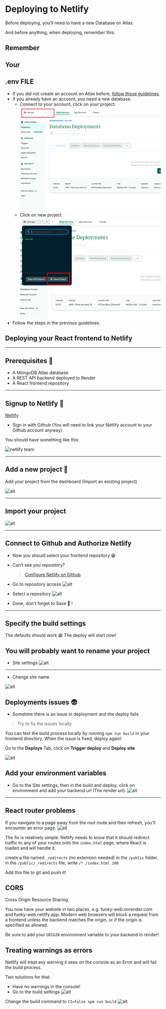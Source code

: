 # Deploying to Netlify

Before deploying, you'll need to have a new Database on Atlas.

And before anything, when deploying, remember this:

## Remember

## Your

## .env FILE

- If you did not create an account on Atlas before, [follow those guidelines](./mongodb.md).
- If you already have an account, you need a new database.
  - Connect to your account, click on your project: ![](./images/first.bmp)
  - Click on new project ![](./images/second.bmp)
- Follow the steps in the previous guidelines.

## Deploying your React frontend to Netlify

---

## Prerequisites 📄

- A MongoDB Atlas database
- A REST API backend deployed to Render
- A React frontend repository

---

## Signup to Netlify 👋

[Netlify](https://www.netlify.com/)

- Sign in with Github (You will need to link your Netlify account to your Github account anyway)

You should have something like this:

![netlify team](https://i.imgur.com/3jh39kB.png)

---

## Add a new project 🤗

Add your project from the dashboard (Import an existing project)

![alt](https://i.imgur.com/LZDSxUy.png)

---

## Import your project

![alt](https://i.imgur.com/Z8ffG8J.png)

---

## Connect to Github and Authorize Netlify

- Now you should select your frontend repository 😁
- Can't see you repository?

  > [Configure Netlify on Github](https://github.com/apps/netlify/installations/new)

- Go to repository access
  ![alt](https://i.imgur.com/f7yhGDF.png)

- Select a repository
  ![alt](https://i.imgur.com/5SLBBuo.png)

- Done, don't forget to Save 🤔 !

---

## Specify the build settings

The defaults should work 😁
The deploy will start now!

## You will probably want to rename your project

- Site settings
  ![alt](https://i.imgur.com/EpwqVLS.png)

---

- Change site name

![alt](https://i.imgur.com/lxYtA79.png)

## Deployments issues 😨

- Sometime there is an issue in deployment and the deploy fails

> Try to fix the issues locally

You can test the build process locally by running `npm run build` in your frontend directory.
When the issue is fixed, deploy again!

Go to the **Deploys** Tab, click on **Trigger deploy** and **Deploy site**

![alt](https://i.imgur.com/sXeS2nH.png)

## Add your environment variables

- Go to the Site settings, then in the build and deploy, click on environment and add your backend url (The render url).
  ![alt](https://i.imgur.com/94p8sIe.png)

---

## React router problems

If you navigate to a page away from the root route and then refresh, you'll encounter an error page.
![alt](https://i.imgur.com/qfaiBbO.png)

The fix is relatively simple.
Netlify needs to know that it should redirect traffic to any of your routes onto the `index.html` page, where React is loaded and will handle it.

create a file named `_redirects` (no extension needed) in the `/public` folder.
in the `/public/_redirects` file, write `/* /index.html 200`

Add this file to git and push it!

## CORS

Cross Origin Resource Sharing

You now have your website in two places, e.g. funky-web.onrender.com and funky-web.netlify.app. Modern web browsers will block a request from a frontend unless the backend matches the origin, or if the origin is specified as allowed.

Be sure to add your `ORIGIN` environment variable to your backend in render!

## Treating warnings as errors

Netlify will treat any warning it sees on the console as an Error and will fail the build process.

Two solutions for that:

- Have no warnings in the console!
- Go to the build settings ![alt](https://i.imgur.com/sP6rq8z.png)

Change the build command to `CI=false npm run build`
![alt](https://i.imgur.com/8SUIGvC.png)
